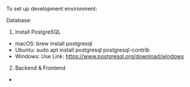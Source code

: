 To set up development environment:

Database:
1. Install PostgreSQL
- macOS: brew install postgresql
- Ubuntu: sudo apt install postgresql postgresql-contrib
- Windows: Use Link: https://www.postgresql.org/download/windows

2. Backend & Frontend
- 
